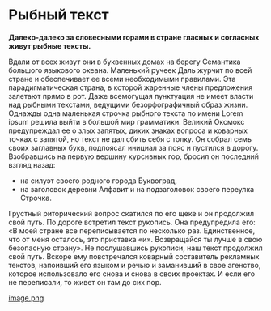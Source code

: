 # Рыбный текст
**Далеко-далеко за словесными горами в стране гласных и согласных живут рыбные тексты.** 

Вдали от всех живут они в буквенных домах на берегу Семантика большого языкового океана. 
Маленький ручеек Даль журчит по всей стране и обеспечивает ее всеми необходимыми правилами. 
Эта парадигматическая страна, в которой жаренные члены предложения залетают прямо в рот. 
Даже всемогущая пунктуация не имеет власти над рыбными текстами, ведущими безорфографичный образ жизни. 
Однажды одна маленькая строчка рыбного текста по имени Lorem ipsum решила выйти в большой мир грамматики. 
Великий Оксмокс предупреждал ее о злых запятых, диких знаках вопроса и коварных точках с запятой, но текст не дал сбить себя с толку. Он собрал семь своих заглавных букв, подпоясал инициал за пояс и пустился в дорогу. 
Взобравшись на первую вершину курсивных гор, бросил он последний взгляд назад:
- на силуэт своего родного города Буквоград,
- на заголовок деревни Алфавит и на подзаголовок своего переулка Строчка.


Грустный риторический вопрос скатился по его щеке и он продолжил свой путь. По дороге встретил текст рукопись.
Она предупредила его: «В моей стране все переписывается по несколько раз. 
Единственное, что от меня осталось, это приставка «и». 
Возвращайся ты лучше в свою безопасную страну». 
Не послушавшись рукописи, наш текст продолжил свой путь. 
Вскоре ему повстречался коварный составитель рекламных текстов, напоивший его языком и речью и заманивший в свое агенство, которое использовало его снова и снова в своих проектах. 
И если его не переписали, то живет он там до сих пор. 

[image.png](https://cdn.culture.ru/images/97ba3928-7d16-5511-b68f-c5baaeb74816)

